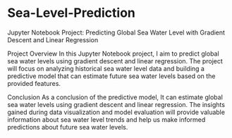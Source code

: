 # Sea-Level-Prediction
Jupyter Notebook Project: Predicting Global Sea Water Level with Gradient Descent and Linear Regression

Project Overview
In this Jupyter Notebook project, I aim to predict global sea water levels using gradient descent and linear regression. The project will focus on analyzing historical sea water level data and building a predictive model that can estimate future sea water levels based on the provided features.

Conclusion
As a conclusion of the predictive model, It can estimate global sea water levels using gradient descent and linear regression. The insights gained during data visualization and model evaluation will provide valuable information about sea water level trends and help us make informed predictions about future sea water levels.
